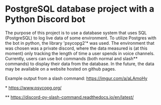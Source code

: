 # PostgreSQL database project with a Python Discord bot

The purpose of this project is to use a database system that uses SQL (PostgreSQL) to log live data of some environment. To utilize Postgres with the bot in python, the library 'psycopg2'* was used.
The environment that was chosen was a private discord, where the data measured is (at this moment) only tracking the length of time a user spends in voice channels.
Currently, users can use bot commands (both normal and slash** commands) to display their data from the database. In the future, the data may be available on a website hosted on github pages.

Example output from a slash command: https://imgur.com/a/aLAmoHy

\* https://www.psycopg.org/

** https://discord-py-slash-command.readthedocs.io/en/latest/
